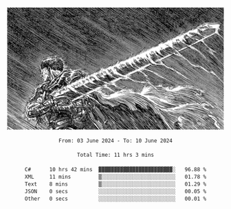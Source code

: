 <!-- Profile image -->
<p align="center">
 <img src="assets/bpD2ohb.png" width="1080px">
</p>
<!-- Profile image end -->

<div align="center">
<!--START_SECTION:waka-->

```txt
From: 03 June 2024 - To: 10 June 2024

Total Time: 11 hrs 3 mins

C#      10 hrs 42 mins  ▓▓▓▓▓▓▓▓▓▓▓▓▓▓▓▓▓▓▓▓▓▓▓▓░   96.88 %
XML     11 mins         ▒░░░░░░░░░░░░░░░░░░░░░░░░   01.78 %
Text    8 mins          ▒░░░░░░░░░░░░░░░░░░░░░░░░   01.29 %
JSON    0 secs          ░░░░░░░░░░░░░░░░░░░░░░░░░   00.05 %
Other   0 secs          ░░░░░░░░░░░░░░░░░░░░░░░░░   00.01 %
```

<!--END_SECTION:waka-->
</div>
